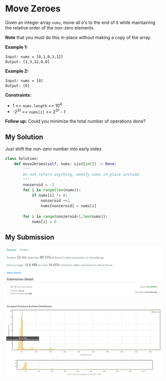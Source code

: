 # Move Zeroes

Given an integer array `nums`, move all `0`'s to the end of it while maintaining the relative order of the non-zero elements.

**Note** that you must do this in-place without making a copy of the array.

**Example 1:**
```
Input: nums = [0,1,0,3,12]
Output: [1,3,12,0,0]
```

**Example 2:**
```
Input: nums = [0]
Output: [0]
``` 

**Constraints:**

* 1 <= `nums.length` <= 10<sup>4</sup>
* -2<sup>31</sup> <= `nums[i]` <= 2<sup>31</sup> - 1
 

**Follow up:** Could you minimize the total number of operations done?

## My Solution 

Just shift the non-zero number into early index. 

```python
class Solution:
    def moveZeroes(self, nums: List[int]) -> None:
        """
        Do not return anything, modify nums in-place instead.
        """
        nonzeroid = -1 
        for i in range(len(nums)): 
            if nums[i] != 0: 
                nonzeroid +=1
                nums[nonzeroid] = nums[i]
        
        for i in range(nonzeroid+1,len(nums)):
            nums[i] = 0
```

## My Submission
![img.png](img.png)
![img_1.png](img_1.png)
